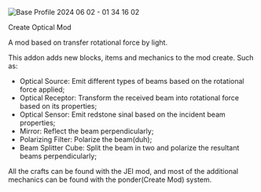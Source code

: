 


![Base Profile 2024 06 02 - 01 34 16 02](https://github.com/luccaPossamai/optical/assets/110493821/03b60e34-f809-493e-aee5-2648a62d852f)

  Create Optical Mod

A mod based on transfer rotational force by light.

This addon adds new blocks, items and mechanics to the mod create.
Such as:
 - Optical Source: Emit different types of beams based on the rotational force applied;
 - Optical Receptor: Transform the received beam into rotational force based on its properties;
 - Optical Sensor: Emit redstone sinal based on the incident beam properties;
 - Mirror: Reflect the beam perpendicularly;
 - Polarizing Filter: Polarize the beam(duh);
 - Beam Splitter Cube: Split the beam in two and polarize the resultant beams perpendicularly;
   
All the crafts can be found with the JEI mod, and most of the additional mechanics can be found with the ponder(Create Mod) system.









